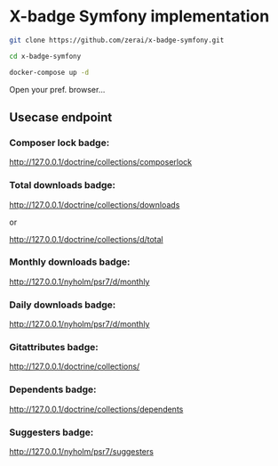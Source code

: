 # X-badge Symfony implementation



```bash
git clone https://github.com/zerai/x-badge-symfony.git

cd x-badge-symfony

docker-compose up -d
```

Open your pref. browser...

## Usecase endpoint 

### Composer lock badge:

http://127.0.0.1/doctrine/collections/composerlock

### Total downloads badge:

http://127.0.0.1/doctrine/collections/downloads

or

http://127.0.0.1/doctrine/collections/d/total

### Monthly downloads badge:

http://127.0.0.1/nyholm/psr7/d/monthly

### Daily downloads badge:

http://127.0.0.1/nyholm/psr7/d/monthly

### Gitattributes badge:

http://127.0.0.1/doctrine/collections/

### Dependents badge:

http://127.0.0.1/doctrine/collections/dependents

### Suggesters badge:

http://127.0.0.1/nyholm/psr7/suggesters
